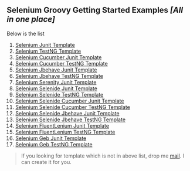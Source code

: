  ## Selenium Groovy Getting Started Examples *[All in one place]*
 
 Below is the list
 
  1. [Selenium Junit Template](https://github.com/sridharbandi/Selenium-Groovy-Getting-Started-Examples/tree/master/Selenium-Junit-Template)
  2. [Selenium TestNG Template](https://github.com/sridharbandi/Selenium-Groovy-Getting-Started-Examples/tree/master/Selenium-Testng-Template)
  3. [Selenium Cucumber Junit Template](https://github.com/sridharbandi/Selenium-Groovy-Getting-Started-Examples/tree/master/Selenium-Cucumber-Junit-Template)
  4. [Selenium Cucumber TestNG Template](https://github.com/sridharbandi/Selenium-Groovy-Getting-Started-Examples/tree/master/Selenium-Cucumber-Testng-Template)
  5. [Selenium Jbehave Junit Template](https://github.com/sridharbandi/Selenium-Groovy-Getting-Started-Examples/tree/master/Selenium-Jbehave-Junit-Template)
  6. [Selenium Jbehave TestNG Template](https://github.com/sridharbandi/Selenium-Groovy-Getting-Started-Examples/tree/master/Selenium-Jbehave-Testng-Template)
  7. [Selenium Serenity Junit Template](https://github.com/sridharbandi/Selenium-Groovy-Getting-Started-Examples/tree/master/Selenium-Serenity-Junit-Template)
  8. [Selenium Selenide Junit Template](https://github.com/sridharbandi/Selenium-Groovy-Getting-Started-Examples/tree/master/Selenium-Selenide-Junit-Template)
  9. [Selenium Selenide TestNG Template](https://github.com/sridharbandi/Selenium-Groovy-Getting-Started-Examples/tree/master/Selenium-Selenide-Testng-Template)
 10. [Selenium Selenide Cucumber Junit Template](https://github.com/sridharbandi/Selenium-Groovy-Getting-Started-Examples/tree/master/Selenium-Selenide-Cucumber-Junit-Template)
 11. [Selenium Selenide Cucumber TestNG Template](https://github.com/sridharbandi/Selenium-Groovy-Getting-Started-Examples/tree/master/Selenium-Selenide-Cucumber-Testng-Template)
 12. [Selenium Selenide Jbehave Junit Template](https://github.com/sridharbandi/Selenium-Groovy-Getting-Started-Examples/tree/master/Selenium-Selenide-Jbehave-Junit-Template)
 12. [Selenium Selenide Jbehave TestNG Template](https://github.com/sridharbandi/Selenium-Groovy-Getting-Started-Examples/tree/master/Selenium-Selenide-Jbehave-Testng-Template)
 13. [Selenium FluentLenium Junit Template](https://github.com/sridharbandi/Selenium-Groovy-Getting-Started-Examples/tree/master/Selenium-Selenide-FluentLenium-Junit-Template)
 14. [Selenium FluentLenium TestNG Template](https://github.com/sridharbandi/Selenium-Groovy-Getting-Started-Examples/tree/master/Selenium-Selenide-FluentLenium-Testng-Template)
 15. [Selenium Geb Junit Template](https://github.com/sridharbandi/Selenium-Groovy-Getting-Started-Examples/tree/master/Selenium-Geb-Junit-Template)
 16. [Selenium Geb TestNG Template](https://github.com/sridharbandi/Selenium-Groovy-Getting-Started-Examples/tree/master/Selenium-Geb-Testng-Template)
 
 > If you looking for template which is not in above list, drop me [mail](mailto:sridhar.bandi.ece@gmail.com). I can create it for you.
 
